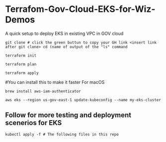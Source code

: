 # Terrafom-Gov-Cloud-EKS-for-Wiz-Demos
A quick setup to deploy EKS in existing VPC in GOV cloud

``
git clone # click the green buttun to copy your GH link <insert link after git clone> cd (name of output of the "ls" command
``  

``
terraform init
``  

``
terraform plan
``  

``
terraform apply
``  

#You can install this to make it faster For macOS

``
brew install aws-iam-authenticator
``  

``
aws eks --region us-gov-east-1 update-kubeconfig --name my-eks-cluster
``  


## Follow for more testing and deployment scenerios for EKS

``
kubectl apply -f # The following files in this repo
``  

